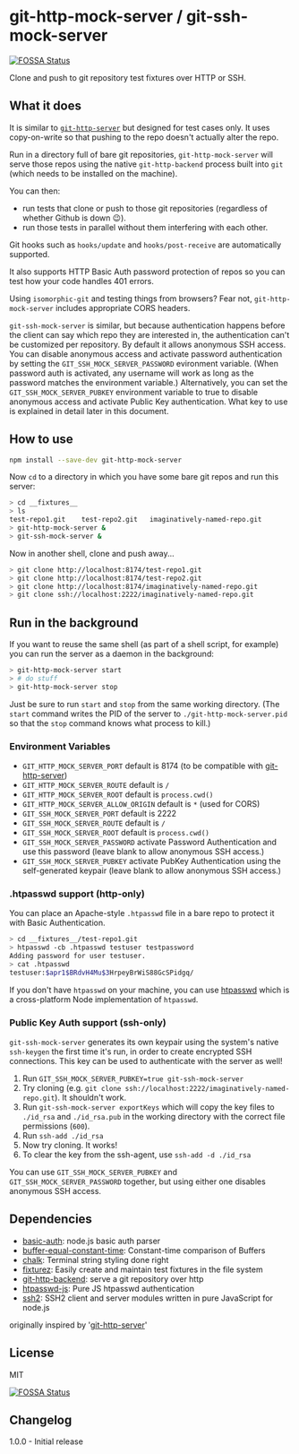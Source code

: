 # git-http-mock-server / git-ssh-mock-server
[![FOSSA Status](https://app.fossa.io/api/projects/git%2Bgithub.com%2Fisomorphic-git%2Fgit-http-mock-server.svg?type=shield)](https://app.fossa.io/projects/git%2Bgithub.com%2Fisomorphic-git%2Fgit-http-mock-server?ref=badge_shield)

Clone and push to git repository test fixtures over HTTP or SSH.

## What it does

It is similar to [`git-http-server`](https://npm.im/git-http-server) but designed for test cases only.
It uses copy-on-write so that pushing to the repo doesn't actually alter the repo.

Run in a directory full of bare git repositories, `git-http-mock-server` will serve those repos using the
native `git-http-backend` process built into `git` (which needs to be installed on the machine).

You can then:
- run tests that clone or push to those git repositories (regardless of whether Github is down :wink:).
- run those tests in parallel without them interfering with each other.

Git hooks such as `hooks/update` and `hooks/post-receive` are automatically supported.

It also supports HTTP Basic Auth password protection of repos so you can test how your code handles 401 errors.

Using `isomorphic-git` and testing things from browsers? Fear not, `git-http-mock-server` includes appropriate CORS headers.

`git-ssh-mock-server` is similar, but because authentication happens before the client can say which repo
they are interested in, the authentication can't be customized per repository.
By default it allows anonymous SSH access. You can disable anonymous access and activate password authentication by setting the `GIT_SSH_MOCK_SERVER_PASSWORD` evironment variable.
(When password auth is activated, any username will work as long as the password matches the environment variable.)
Alternatively, you can set the `GIT_SSH_MOCK_SERVER_PUBKEY` environment variable to true to disable anonymous access and activate Public Key authentication. What key to use is explained in detail later in this document.

## How to use

```sh
npm install --save-dev git-http-mock-server
```

Now `cd` to a directory in which you have some bare git repos and run this server:

```sh
> cd __fixtures__
> ls
test-repo1.git    test-repo2.git   imaginatively-named-repo.git
> git-http-mock-server &
> git-ssh-mock-server &
```

Now in another shell, clone and push away...
```sh
> git clone http://localhost:8174/test-repo1.git
> git clone http://localhost:8174/test-repo2.git
> git clone http://localhost:8174/imaginatively-named-repo.git
> git clone ssh://localhost:2222/imaginatively-named-repo.git
```

## Run in the background

If you want to reuse the same shell (as part of a shell script, for example)
you can run the server as a daemon in the background:

```sh
> git-http-mock-server start
> # do stuff
> git-http-mock-server stop
```

Just be sure to run `start` and `stop` from the same working directory.
(The `start` command writes the PID of the server to `./git-http-mock-server.pid` so that the `stop` command knows what process to kill.)

### Environment Variables

- `GIT_HTTP_MOCK_SERVER_PORT` default is 8174 (to be compatible with [git-http-server](https://github.com/bahamas10/node-git-http-server))
- `GIT_HTTP_MOCK_SERVER_ROUTE` default is `/`
- `GIT_HTTP_MOCK_SERVER_ROOT` default is `process.cwd()`
- `GIT_HTTP_MOCK_SERVER_ALLOW_ORIGIN` default is `*` (used for CORS)
- `GIT_SSH_MOCK_SERVER_PORT` default is 2222
- `GIT_SSH_MOCK_SERVER_ROUTE` default is `/`
- `GIT_SSH_MOCK_SERVER_ROOT` default is `process.cwd()`
- `GIT_SSH_MOCK_SERVER_PASSWORD` activate Password Authentication and use this password (leave blank to allow anonymous SSH access.)
- `GIT_SSH_MOCK_SERVER_PUBKEY` activate PubKey Authentication using the self-generated keypair (leave blank to allow anonymous SSH access.)

### .htpasswd support (http-only)

You can place an Apache-style `.htpasswd` file in a bare repo to protect it with Basic Authentication.

```sh
> cd __fixtures__/test-repo1.git
> htpasswd -cb .htpasswd testuser testpassword
Adding password for user testuser.
> cat .htpasswd
testuser:$apr1$BRdvH4Mu$3HrpeyBrWiS88GcSPidgq/
```

If you don't have `htpasswd` on your machine, you can use [htpasswd](https://npm.im/htpasswd) which is
a cross-platform Node implementation of `htpasswd`.

### Public Key Auth support (ssh-only)

`git-ssh-mock-server` generates its own keypair using the system's native `ssh-keygen` the first time it's run,
in order to create encrypted SSH connections.
This key can be used to authenticate with the server as well!

1. Run `GIT_SSH_MOCK_SERVER_PUBKEY=true git-ssh-mock-server`
2. Try cloning (e.g. `git clone ssh://localhost:2222/imaginatively-named-repo.git`). It shouldn't work.
2. Run `git-ssh-mock-server exportKeys` which will copy the key files to `./id_rsa` and `./id_rsa.pub` in the working directory with the correct file permissions (`600`).
3. Run `ssh-add ./id_rsa`
4. Now try cloning. It works!
5. To clear the key from the ssh-agent, use `ssh-add -d ./id_rsa`

You can use `GIT_SSH_MOCK_SERVER_PUBKEY` and `GIT_SSH_MOCK_SERVER_PASSWORD` together, but using either one disables anonymous SSH access.

## Dependencies

- [basic-auth](https://ghub.io/basic-auth): node.js basic auth parser
- [buffer-equal-constant-time](https://ghub.io/buffer-equal-constant-time): Constant-time comparison of Buffers
- [chalk](https://ghub.io/chalk): Terminal string styling done right
- [fixturez](https://ghub.io/fixturez): Easily create and maintain test fixtures in the file system
- [git-http-backend](https://ghub.io/git-http-backend): serve a git repository over http
- [htpasswd-js](https://ghub.io/htpasswd-js): Pure JS htpasswd authentication
- [ssh2](https://ghub.io/ssh2): SSH2 client and server modules written in pure JavaScript for node.js

originally inspired by '[git-http-server](https://github.com/bahamas10/node-git-http-server)'

## License

MIT


[![FOSSA Status](https://app.fossa.io/api/projects/git%2Bgithub.com%2Fisomorphic-git%2Fgit-http-mock-server.svg?type=large)](https://app.fossa.io/projects/git%2Bgithub.com%2Fisomorphic-git%2Fgit-http-mock-server?ref=badge_large)

## Changelog

1.0.0 - Initial release